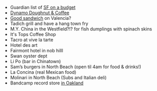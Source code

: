 - Guardian list of [SF on a budget](http://www.theguardian.com/travel/2016/may/12/san-francisco-budget-affordable-food-hotel-spa-readers?utm_content=buffer4dec1&utm_medium=social&utm_source=twitter.com&utm_campaign=buffer)
- [Dynamo Doughnut & Coffee](http://www.sfbdoughnuttour.com/#/san-fransisco-caa/)
- [Good sandwich](https://twitter.com/mschoening/status/924377846704873472) on Valencia?
- Tadich grill and have a hang town fry
- M.Y. China in the Westfield?!? for fish dumplings with spinach skins
- It's Tops Coffee Shop
- Tacro at vive la tarte
- Hotel des art
- Fairmont hotel in nob hilll
- Swan oyster dept
- Li Po (bar in Chinatown)
- Sam’s burgers in North Beach (open til 4am for food & drinks!)
- La Concina (real Mexican food)
- Molinari in North Beach (Subs and Italian deli)
- Bandcamp record store [in Oakland](https://daily.bandcamp.com/2019/01/17/bandcamp-oakland-record-store-opening-in-february/)
